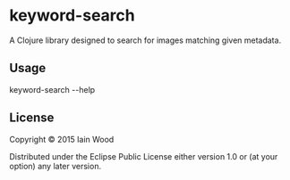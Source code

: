 # keyword-search

A Clojure library designed to search for images matching given metadata.

## Usage

keyword-search --help

## License

Copyright © 2015 Iain Wood

Distributed under the Eclipse Public License either version 1.0 or (at
your option) any later version.
